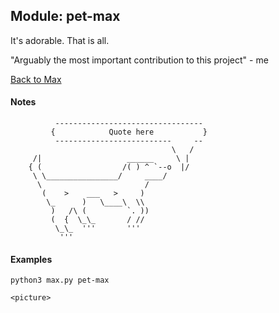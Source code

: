 ## Module: pet-max

It's adorable. That is all.

"Arguably the most important contribution to this project" - me

[Back to Max](https://github.com/knavesec/Max)


#### Notes

```
          ---------------------------------
         {            Quote here           }
          --------------------------     --
                                    \   /
     /|                   ______     \ |
    { (                  /( ) ^ `--o  |/
     \ \________________/     ____/
      \                       /
       (    >    ___   >     )
        \_      )   \____\  \\
         )   /\ (         `. ))
         (  {  \_\_       / //
          \_\_  '''       '''
           '''
```


#### Examples

```
python3 max.py pet-max

<picture>
```
